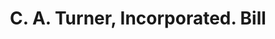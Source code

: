 ---
doi: 10.7916/D82J7PZN
date_other: '1917'
date_other_textual: '1917'
form: printed ephemera
genre:
- Invoices
name:
- C. A. Turner, Incorporated
object_in_context_url: https://biggert.cul.columbia.edu/items/view/ave_biggert_01465
subject_hierarchical_geographic:
- Pittsburgh, Pennsylvania, United States
subject_name:
- C. A. Turner, Incorporated
title: C. A. Turner, Incorporated. Bill
sort_title: C. A. Turner, Incorporated. Bill
call_number: ave_biggert_01465
coordinates:
- 40.439722222222215,-79.97638888888889
pid: ave_biggert_01465
identifiers: ave_biggert_01465
canvas_id: ldpd:396726
permalink: "/items/ave_biggert_01465/"
layout: iiif-image-page
---